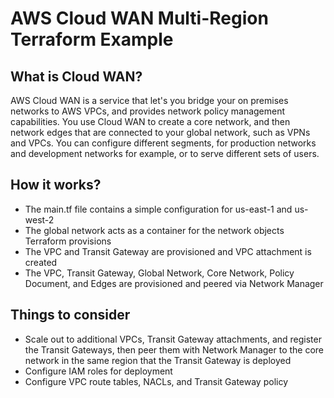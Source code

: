 # AWS Cloud WAN Multi-Region Terraform Example

## What is Cloud WAN? 

AWS Cloud WAN is a service that let's you bridge your on premises networks
to AWS VPCs, and provides network policy management capabilities. You use Cloud WAN 
to create a core network, and then network edges that are connected to your global network, 
such as VPNs and VPCs. You can configure different segments, for production networks and
development networks for example, or to serve different sets of users.

## How it works?

- The main.tf file contains a simple configuration for us-east-1 and us-west-2
- The global network acts as a container for the network objects Terraform provisions
- The VPC and Transit Gateway are provisioned and VPC attachment is created
- The VPC, Transit Gateway, Global Network, Core Network, Policy Document, and Edges are
provisioned and peered via Network Manager

## Things to consider 

- Scale out to additional VPCs, Transit Gateway attachments, and register the Transit
Gateways, then peer them with Network Manager to the core network in the same region that
the Transit Gateway is deployed
- Configure IAM roles for deployment
- Configure VPC route tables, NACLs, and Transit Gateway policy

